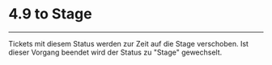 # 4.9 to Stage

---

Tickets mit diesem Status werden zur Zeit auf die Stage verschoben. Ist dieser Vorgang beendet wird der Status zu "Stage" gewechselt.

